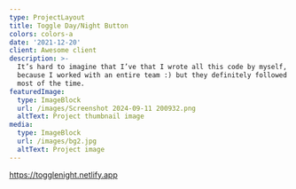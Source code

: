```yaml
---
type: ProjectLayout
title: Toggle Day/Night Button
colors: colors-a
date: '2021-12-20'
client: Awesome client
description: >-
  It’s hard to imagine that I’ve that I wrote all this code by myself, probably
  because I worked with an entire team :) but they definitely followed my lead
  most of the time.
featuredImage:
  type: ImageBlock
  url: /images/Screenshot 2024-09-11 200932.png
  altText: Project thumbnail image
media:
  type: ImageBlock
  url: /images/bg2.jpg
  altText: Project image
---
```



<https://togglenight.netlify.app>
